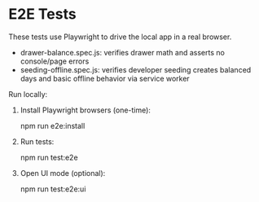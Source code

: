 # E2E Tests

These tests use Playwright to drive the local app in a real browser.

- drawer-balance.spec.js: verifies drawer math and asserts no console/page errors
- seeding-offline.spec.js: verifies developer seeding creates balanced days and basic offline behavior via service worker

Run locally:

1. Install Playwright browsers (one-time):

   npm run e2e:install

2. Run tests:

   npm run test:e2e

3. Open UI mode (optional):

   npm run test:e2e:ui
